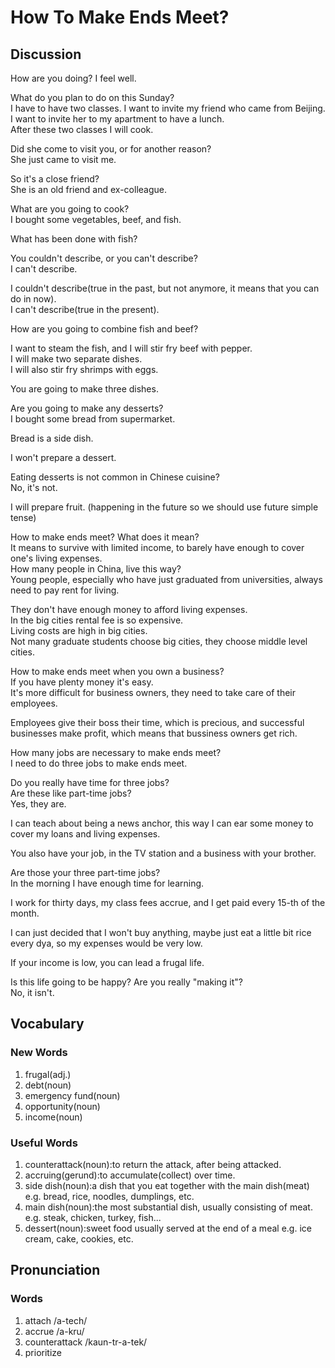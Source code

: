 # How To Make Ends Meet?
## Discussion
How are you doing? 
I feel well.  

What do you plan to do on this Sunday?  
I have to have two classes. I want to invite my friend who came from Beijing.  
I want to invite her to my apartment to have a lunch.   
After these two classes I will cook.  

Did she come to visit you, or for another reason?  
She just came to visit me.  

So it's a close friend?   
She is an old friend and ex-colleague.  

What are you going to cook?  
I bought some vegetables, beef, and fish.  

What has been done with fish?  


You couldn't describe, or you can't describe?  
I can't describe.  

I couldn't describe(true in the past, but not anymore, it means that you can do in now).  
I can't describe(true in the present).  

How are you going to combine fish and beef?  

I want to steam the fish, and I will stir fry beef with pepper.  
I will make two separate dishes.  
I will also stir fry shrimps with eggs.  

You are going to make three dishes.  

Are you going to make any desserts?  
I bought some bread from supermarket.  

Bread is a side dish.  

I won't prepare a dessert.  

Eating desserts is not common in Chinese cuisine?  
No, it's not.  

I will prepare fruit. (happening in the future so we should use future simple tense)   

How to make ends meet? What does it mean?  
It means to survive with limited income, to barely have enough to cover one's living expenses.   
How many people in China, live this way?  
Young people, especially who have just graduated from universities, always need to pay rent for living.  

They don't have enough money to afford living expenses.  
In the big cities rental fee is so expensive.   
Living costs are high in big cities.  
Not many graduate students choose big cities, they choose middle level cities.  

How to make ends meet when you own a business?  
If you have plenty money it's easy.  
It's more difficult for business owners, they need to take care of their employees.  

Employees give their boss their time, which is precious, and successful businesses make profit, which means that bussiness owners get rich.  

How many jobs are necessary to make ends meet?  
I need to do three jobs to make ends meet.  

Do you really have time for three jobs?  
Are these like part-time jobs?    
Yes, they are.  

I can teach about being a news anchor, this way I can ear some money to cover my loans and living expenses.   

You also have your job, in the TV station and a business with your brother.  

Are those your three part-time jobs?  
In the morning I have enough time for learning.  

I work for thirty days, my class fees accrue, and I get paid every 15-th of the month.  

I can just decided that I won't buy anything, maybe just eat a little bit rice every dya, so my expenses would be very low.  

If your income is low, you can lead a frugal life.  

Is this life going to be happy? Are you really "making it"?  
No, it isn't.  

## Vocabulary
### New Words
1. frugal(adj.)
1. debt(noun)
1. emergency fund(noun)
1. opportunity(noun)
1. income(noun)

### Useful Words
1. counterattack(noun):to return the attack, after being attacked.
1. accruing(gerund):to accumulate(collect) over time.
1. side dish(noun):a dish that you eat together with the main dish(meat) e.g. bread, rice, noodles, dumplings, etc.
1. main dish(noun):the most substantial dish, usually consisting of meat. e.g. steak, chicken, turkey, fish...  
1. dessert(noun):sweet food usually served at the end of a meal e.g. ice cream, cake, cookies, etc.

## Pronunciation
### Words
1. attach /a-tech/
1. accrue /a-kru/
1. counterattack /kaun-tr-a-tek/
1. prioritize
